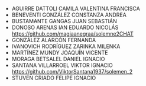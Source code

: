 * AGUIRRE DATTOLI CAMILA VALENTINA FRANCISCA
* BENEVENTI GONZÁLEZ CONSTANZA ANDREA
* BUSTAMANTE GANGAS JUAN SEBASTIÁN
* DONOSO ARENAS IAN EDUARDO NICOLÁS https://github.com/magiaanegraa/solemne2CHAT
* GONZÁLEZ ALARCÓN FERNANDA
* IVANOVICH RODRÍGUEZ ZARINKA MILENKA
* MARTÍNEZ MUNDY JOAQUÍN VICENTE
* MORAGA BETSALEL DANIEL IGNACIO
* SANTANA VILLARROEL VIKTOR IGNACIO https://github.com/ViktorSantana1937/solemen_2
* STUVEN CRIADO FELIPE IGNACIO
